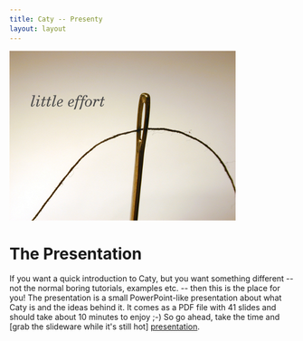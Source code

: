 ```yaml
---
title: Caty -- Presenty
layout: layout
---
```


![A  slide from the presentation][slide]

The Presentation
================

If you want a quick introduction to Caty, but you want something
different -- not the normal boring tutorials, examples etc. -- then
this is the place for you!
The presentation is a small PowerPoint-like presentation about what
Caty is and the ideas behind it.
It comes as a PDF file with 41 slides and should take about 10
minutes to enjoy ;-)
So go ahead, take the time and
[grab the slideware while it's still hot] [presentation].

[presentation]:   /presenty/presenty.pdf   "The presentation -- hot and fresh"
[slide]:          /presenty/slide.png      "An example slide from the presentation"

